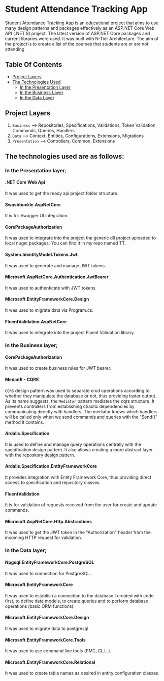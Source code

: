 # Student Attendance Tracking App

Student Attendance Tracking App is an educational project that aims to use many design patterns and packages effectively as an ASP.NET Core Web API (.NET 8) project. The latest version of ASP.NET Core packages and current libraries were used. It was built with N-Tier Architecture. The aim of the project is to create a list of the courses that students are or are not attending.

## Table Of Contents
- [Project Layers]()
- [The Technologies Used]()
  - [In the Presentation Layer]()
  - [In the Business Layer]()
  - [In the Data Layer]()

## Project Layers

1) `Business` --> Repositories, Specifications, Validations, Token Validation, Commands, Queries, Handlers
2) `Data` --> Context, Entities, Configurations, Extensions, Migrations
3) `Presentation` --> Controllers, Common, Extensions

## The technologies used are as follows:
### In the Presentation layer;
#### .NET Core Web Api
It was used to get the ready api project folder structure.
#### Swashbuckle.AspNetCore
It is for Swagger UI integration.
#### CorePackageAuthorization 
It was used to integrate into the project the generic dll project uploaded to local nuget packages. You can find it in my repo named TT.
#### System.IdentityModel.Tokens.Jwt 
It was used to generate and manage JWT tokens.
#### Microsoft.AspNetCore.Authentication.JwtBearer
It was used to authenticate with JWT tokens.
#### Microsoft.EntityFrameworkCore.Design
It was used to migrate data via Program.cs.
#### FluentValidation.AspNetCore
It was used to integrate into the project Fluent Validation library.
### In the Business layer;
#### CorePackageAuthorization
It was used to create business rules for JWT bearer.
#### MediatR - CQRS
`CQRS` design pattern was used to separate crud operations according to whether they manipulate the database or not, thus providing faster output. As its name suggests, the `Mediator` pattern mediates the cqrs structure. It prevents controllers from establishing chaotic dependencies by communicating directly with handlers. The mediator knows which handlers will be called only when we send commands and queries with the "Send()" method it contains.
#### Ardalis.Specification
It is used to define and manage query operations centrally with the specification design pattern. It also allows creating a more abstract layer with the repository design pattern.
#### Ardalis.Specification.EntityFrameworkCore
It provides integration with Entity Framework Core, thus providing direct access to specification and repository classes.
#### FluentValidation
It is for validation of requests received from the user for create and update commands.
#### Microsoft.AspNetCore.Http.Abstractions
It was used to get the JWT token in the "Authorization" header from the incoming HTTP request for validation.
### In the Data layer;
#### Npgsql.EntityFrameworkCore.PostgreSQL
It was used to connection for PostgreSQL.
#### Microsoft.EntityFrameworkCore
It was used to establish a connection to the database I created with code first, to define data models, to create queries and to perform database operations (basic ORM functions).
#### Microsoft.EntityFrameworkCore.Design
It was used to migrate data to postgresql.
#### Microsoft.EntityFrameworkCore.Tools
It was used to use command line tools (PMC, CLI...).
#### Microsoft.EntityFrameworkCore.Relational
It was used to create table names as desired in entity configuration classes.
